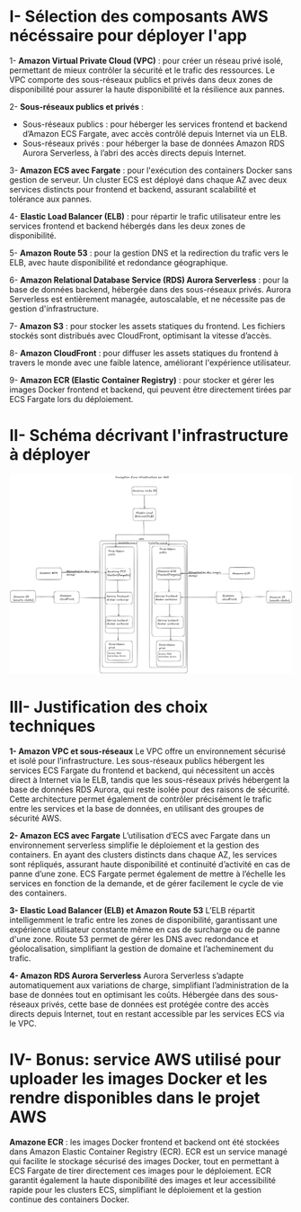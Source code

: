 # I- Sélection des composants AWS  nécéssaire pour déployer l'app

1- **Amazon Virtual Private Cloud (VPC)** : pour créer un réseau privé isolé, permettant de mieux contrôler la sécurité et le trafic des ressources. Le VPC comporte des sous-réseaux publics et privés dans deux zones de disponibilité pour assurer la haute disponibilité et la résilience aux pannes.

2- **Sous-réseaux publics et privés** :

- Sous-réseaux publics : pour héberger les services frontend et backend d’Amazon ECS Fargate, avec accès contrôlé depuis Internet via un ELB.
- Sous-réseaux privés : pour héberger la base de données Amazon RDS Aurora Serverless, à l’abri des accès directs depuis Internet.

3- **Amazon ECS avec Fargate** : pour l'exécution des containers Docker sans gestion de serveur. Un cluster ECS est déployé dans chaque AZ avec deux services distincts pour frontend et backend, assurant scalabilité et tolérance aux pannes.

4- **Elastic Load Balancer (ELB)** : pour répartir le trafic utilisateur entre les services frontend et backend hébergés dans les deux zones de disponibilité.

5- **Amazon Route 53** : pour la gestion DNS et la redirection du trafic vers le ELB, avec haute disponibilité et redondance géographique.

6- **Amazon Relational Database Service (RDS) Aurora Serverless** : pour la base de données backend, hébergée dans des sous-réseaux privés. Aurora Serverless est entièrement managée, autoscalable, et ne nécessite pas de gestion d'infrastructure.

7- **Amazon S3** : pour stocker les assets statiques du frontend. Les fichiers stockés sont distribués avec CloudFront, optimisant la vitesse d’accès.

8- **Amazon CloudFront** : pour diffuser les assets statiques du frontend à travers le monde avec une faible latence, améliorant l'expérience utilisateur.

9- **Amazon ECR (Elastic Container Registry)** : pour stocker et gérer les images Docker frontend et backend, qui peuvent être directement tirées par ECS Fargate lors du déploiement.


# II- Schéma décrivant l'infrastructure à déployer
![alt text](schema_d'infrastructure_AWS.png)


# III- Justification des choix techniques
**1- Amazon VPC et sous-réseaux**
Le VPC offre un environnement sécurisé et isolé pour l’infrastructure. Les sous-réseaux publics hébergent les services ECS Fargate du frontend et backend, qui nécessitent un accès direct à Internet via le ELB, tandis que les sous-réseaux privés hébergent la base de données RDS Aurora, qui reste isolée pour des raisons de sécurité. Cette architecture permet également de contrôler précisément le trafic entre les services et la base de données, en utilisant des groupes de sécurité AWS.

**2- Amazon ECS avec Fargate**
L’utilisation d’ECS avec Fargate dans un environnement serverless simplifie le déploiement et la gestion des containers. En ayant des clusters distincts dans chaque AZ, les services sont répliqués, assurant haute disponibilité et continuité d’activité en cas de panne d’une zone. ECS Fargate permet également de mettre à l’échelle les services en fonction de la demande, et de gérer facilement le cycle de vie des containers.

**3- Elastic Load Balancer (ELB) et Amazon Route 53**
L’ELB répartit intelligemment le trafic entre les zones de disponibilité, garantissant une expérience utilisateur constante même en cas de surcharge ou de panne d'une zone. Route 53 permet de gérer les DNS avec redondance et géolocalisation, simplifiant la gestion de domaine et l’acheminement du trafic.

**4- Amazon RDS Aurora Serverless**
Aurora Serverless s’adapte automatiquement aux variations de charge, simplifiant l’administration de la base de données tout en optimisant les coûts. Hébergée dans des sous-réseaux privés, cette base de données est protégée contre des accès directs depuis Internet, tout en restant accessible par les services ECS via le VPC.


# IV- Bonus:  service AWS utilisé pour uploader les images Docker et les rendre disponibles dans le projet AWS
**Amazone ECR** : les images Docker frontend et backend ont été stockées dans Amazon Elastic Container Registry (ECR). ECR est un service managé qui facilite le stockage sécurisé des images Docker, tout en permettant à ECS Fargate de tirer directement ces images pour le déploiement. ECR garantit également la haute disponibilité des images et leur accessibilité rapide pour les clusters ECS, simplifiant le déploiement et la gestion continue des containers Docker.
